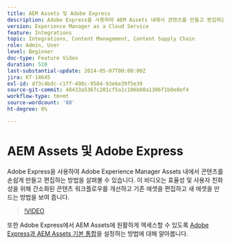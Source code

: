 ```yaml
---
title: AEM Assets 및 Adobe Express
description: Adobe Express을 사용하여 AEM Assets 내에서 콘텐츠를 만들고 편집하는 방법에 대해 알아봅니다.
version: Experience Manager as a Cloud Service
feature: Integrations
topic: Integrations, Content Management, Content Supply Chain
role: Admin, User
level: Beginner
doc-type: Feature Video
duration: 510
last-substantial-update: 2024-05-07T00:00:00Z
jira: KT-14645
exl-id: d73c4bdc-c1ff-498c-9584-93e6e39f5e39
source-git-commit: 48433a5367c281cf5a1c106b08a1306f1b0e8ef4
workflow-type: tm+mt
source-wordcount: '88'
ht-degree: 0%

---
```


# AEM Assets 및 Adobe Express

Adobe Express을 사용하여 Adobe Experience Manager Assets 내에서 콘텐츠를 손쉽게 만들고 편집하는 방법을 살펴볼 수 있습니다. 이 비디오는 효율성 및 사용자 친화성을 위해 간소화된 콘텐츠 워크플로우를 개선하고 기존 에셋을 편집하고 새 에셋을 만드는 방법을 보여 줍니다.

>[!VIDEO](https://video.tv.adobe.com/v/3425972/?learn=on)

또한 Adobe Express에서 AEM Assets에 원활하게 액세스할 수 있도록 [Adobe Express과 AEM Assets 기본 통합](https://experienceleague.adobe.com/en/docs/experience-manager-cloud-service/content/assets/integration-adobe-express/native-integration-adobe-express)을 설정하는 방법에 대해 알아봅니다.
